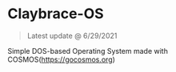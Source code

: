 # Claybrace-OS

> Latest update @ 6/29/2021

Simple DOS-based Operating System made with COSMOS(https://gocosmos.org)
